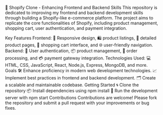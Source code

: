 🛒 Shopify Clone - Enhancing Frontend and Backend Skills
This repository is dedicated to improving my frontend and backend development skills through building a Shopify-like e-commerce platform. The project aims to replicate the core functionalities of Shopify, including product management, shopping cart, user authentication, and payment integration.

Key Features
Frontend: 📱 Responsive design, 🛍️ product listings, 📄 detailed product pages, 🛒 shopping cart interface, and 🌐 user-friendly navigation.
Backend: 🔐 User authentication, 📦 product management, 🧾 order processing, and 💳 payment gateway integration.
Technologies Used: 💻 HTML, CSS, JavaScript, React, Node.js, Express, MongoDB, and more.
Goals
🛠️ Enhance proficiency in modern web development technologies.
📈 Implement best practices in frontend and backend development.
🗂️ Create a scalable and maintainable codebase.
Getting Started
🌀 Clone the repository
📦 Install dependencies using npm install
🚀 Run the development server with npm start
Contributions
Contributions are welcome! Please fork the repository and submit a pull request with your improvements or bug fixes.
